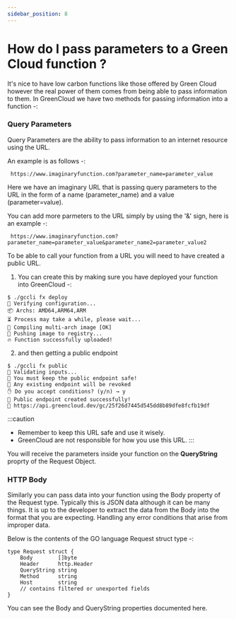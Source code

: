 ```yaml
---
sidebar_position: 8
---
```


# How do I pass parameters to a Green Cloud function ?

It's nice to have low carbon functions like those offered by Green Cloud however the real power of them comes from being able to pass information to them. In GreenCloud we have two methods for passing information into a function -:

### Query Parameters

Query Parameters are the ability to pass information to an internet resource using the URL. 

An example is as follows -:

```
 https://www.imaginaryfunction.com?parameter_name=parameter_value
```

Here we have an imaginary URL that is passing query parameters to the URL in the form of a name (parameter_name) and a value (parameter=value). 

You can add more parmeters to the URL simply by using the '&' sign, here is an example -: 

```
 https://www.imaginaryfunction.com?parameter_name=parameter_value&parameter_name2=parameter_value2
```

To be able to call your function from a URL you will need to have created a public URL. 

1. You can create this by making sure you have deployed your function into GreenCloud -:

<cliWindow>

```text {1}
$ ./gccli fx deploy
👷 Verifying configuration...
📦️ Archs: AMD64,ARM64,ARM
⏳️ Process may take a while, please wait...
🧩 Compiling multi-arch image [OK]                              
🚚 Pushing image to registry...
🔥 Function successfully uploaded!
```

</cliWindow>

2. and then getting a public endpoint

<cliWindow>

```text {1,7}
$ ./gccli fx public
👷 Validating inputs...
🚨 You must keep the public endpoint safe!
🔗 Any existing endpoint will be revoked
✋ Do you accept conditions? (y/n) → y
🤖 Public endpoint created successfully!
🔗 https://api.greencloud.dev/gc/25f26d7445d545dd8b89dfe8fcfb19df
```

</cliWindow>

:::caution
- Remember to keep this URL safe and use it wisely. 
- GreenCloud are not responsible for how you use this URL. 
:::

You will receive the parameters inside your function on the **QueryString** proprty of the Request Object. 

### HTTP Body

Similarly you can pass data into your function using the Body property of the Request type. Typically this is JSON data although it can be many things.
It is up to the developer to extract the data from the Body into the format that you are expecting. Handling any error conditions that arise from improper data.

Below is the contents of the GO language Request struct type -:

```
type Request struct {
	Body        []byte
	Header      http.Header
	QueryString string
	Method      string
	Host        string
	// contains filtered or unexported fields
}
```

You can see the Body and QueryString properties documented here.